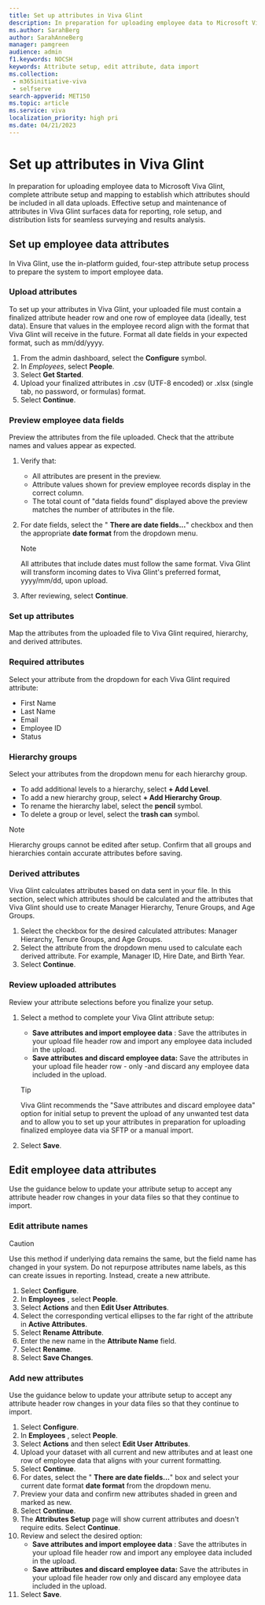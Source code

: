 ```yaml
---
title: Set up attributes in Viva Glint
description: In preparation for uploading employee data to Microsoft Viva Glint, perform attribute setup and mapping that will establish which attributes should be included in data uploads. 
ms.author: SarahBerg
author: SarahAnneBerg
manager: pamgreen
audience: admin
f1.keywords: NOCSH
keywords: Attribute setup, edit attribute, data import 
ms.collection: 
 - m365initiative-viva
 - selfserve
search-appverid: MET150
ms.topic: article
ms.service: viva
localization_priority: high pri
ms.date: 04/21/2023
---
```


# Set up attributes in Viva Glint

In preparation for uploading employee data to Microsoft Viva Glint, complete attribute setup and mapping to establish which attributes should be included in all data uploads. Effective setup and maintenance of attributes in Viva Glint surfaces data for reporting, role setup, and distribution lists for seamless surveying and results analysis.

## Set up employee data attributes

In Viva Glint, use the in-platform guided, four-step attribute setup process to prepare the system to import employee data.

### Upload attributes

To set up your attributes in Viva Glint, your uploaded file must contain a finalized attribute header row and one row of employee data (ideally, test data). Ensure that values in the employee record align with the format that Viva Glint will receive in the future. Format all date fields in your expected format, such as mm/dd/yyyy.

1. From the admin dashboard, select the **Configure** symbol.
2. In *Employees*, select **People**.
3. Select **Get Started**.
4. Upload your finalized attributes in .csv (UTF-8 encoded) or .xlsx (single tab, no password, or formulas) format.
5. Select **Continue**.

### Preview employee data fields

Preview the attributes from the file uploaded. Check that the attribute names and values appear as expected.

1. Verify that:
   - All attributes are present in the preview.
   - Attribute values shown for preview employee records display in the correct column.
   - The total count of "data fields found" displayed above the preview matches the number of attributes in the file.
2. For date fields, select the " **There are date fields...**" checkbox and then the appropriate **date format** from the dropdown menu.

   > [!NOTE]
   > All attributes that include dates must follow the same format. Viva Glint will transform incoming dates to Viva Glint's preferred format, yyyy/mm/dd, upon upload.

3. After reviewing, select **Continue**.

### Set up attributes

Map the attributes from the uploaded file to Viva Glint required, hierarchy, and derived attributes.

### Required attributes

Select your attribute from the dropdown for each Viva Glint required attribute:

- First Name
- Last Name
- Email
- Employee ID
- Status

### Hierarchy groups

Select your attributes from the dropdown menu for each hierarchy group.

- To add additional levels to a hierarchy, select **+ Add Level**.
- To add a new hierarchy group, select **+ Add Hierarchy Group**.
- To rename the hierarchy label, select the **pencil** symbol.
- To delete a group or level, select the **trash can** symbol.

> [!NOTE]
> Hierarchy groups cannot be edited after setup. Confirm that all groups and hierarchies contain accurate attributes before saving.

### Derived attributes

Viva Glint calculates attributes based on data sent in your file. In this section, select which attributes should be calculated and the attributes that Viva Glint should use to create Manager Hierarchy, Tenure Groups, and Age Groups.

1. Select the checkbox for the desired calculated attributes: Manager Hierarchy, Tenure Groups, and Age Groups.
2. Select the attribute from the dropdown menu used to calculate each derived attribute. For example, Manager ID, Hire Date, and Birth Year.
3. Select **Continue**.

### Review uploaded attributes

Review your attribute selections before you finalize your setup.

1. Select a method to complete your Viva Glint attribute setup:

   - **Save attributes and import employee data** : Save the attributes in your upload file header row and import any employee data included in the upload.
   - **Save attributes and discard employee data:** Save the attributes in your upload file header row - only -and discard any employee data included in the upload.

   > [!TIP]
   > Viva Glint recommends the "Save attributes and discard employee data" option for initial setup to prevent the upload of any unwanted test data and to allow you to set up your attributes in preparation for uploading finalized employee data via SFTP or a manual import.

2. Select **Save**.

## Edit employee data attributes

Use the guidance below to update your attribute setup to accept any attribute header row changes in your data files so that they continue to import.

### Edit attribute names

> [!CAUTION]
> Use this method if underlying data remains the same, but the field name has changed in your system. Do not repurpose attributes name labels, as this can create issues in reporting. Instead, create a new attribute.

1. Select **Configure**.
2. In **Employees** , select **People**.
3. Select **Actions** and then **Edit User Attributes**.
4. Select the corresponding vertical ellipses to the far right of the attribute in **Active Attributes**.
5. Select **Rename Attribute**.
6. Enter the new name in the **Attribute Name** field.
7. Select **Rename**.
8. Select **Save Changes**.

### Add new attributes

Use the guidance below to update your attribute setup to accept any attribute header row changes in your data files so that they continue to import.

1. Select **Configure**.
2. In **Employees** , select **People**.
3. Select **Actions** and then select **Edit User Attributes**.
4. Upload your dataset with all current and new attributes and at least one row of employee data that aligns with your current formatting.
5. Select **Continue**.
6. For dates, select the " **There are date fields...**" box and select your current date format **date format** from the dropdown menu.
7. Preview your data and confirm new attributes shaded in green and marked as new.
8. Select **Continue**.
9. The **Attributes Setup** page will show current attributes and doesn't require edits. Select **Continue**.
10. Review and select the desired option:
    - **Save attributes and import employee data** : Save the attributes in your upload file header row and import any employee data included in the upload.
    - **Save attributes and discard employee data:** Save the attributes in your upload file header row only and discard any employee data included in the upload.
11. Select **Save**.
